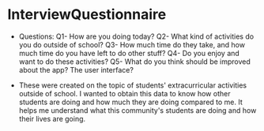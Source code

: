 # InterviewQuestionnaire
- Questions:
Q1- How are you doing today?
Q2- What kind of activities do you do outside of school?
Q3- How much time do they take, and how much time do you have left to do other stuff?
Q4- Do you enjoy and want to do these activities?
Q5- What do you think should be improved about the app? The user interface?

- These were created on the topic of students' extracurricular activities outside of school. I wanted to obtain this data to know how other students are doing and how much they are doing compared to me. It helps me understand what this community's students are doing and how their lives are going. 
